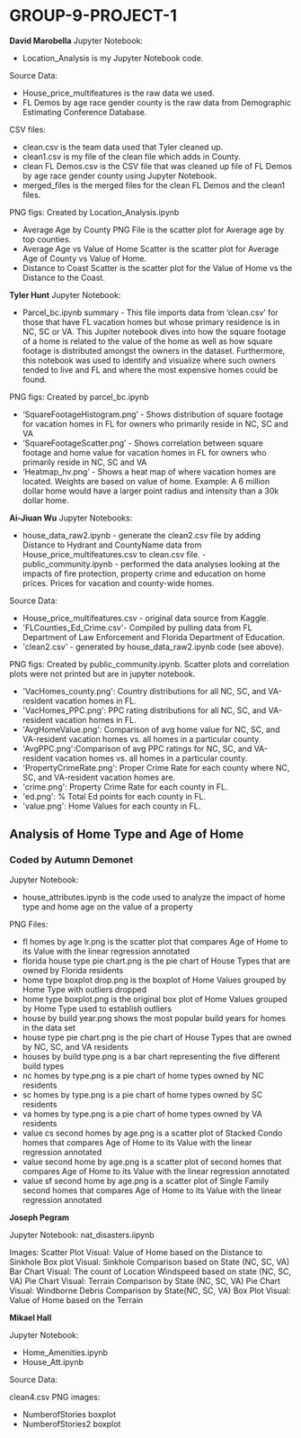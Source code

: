 # GROUP-9-PROJECT-1

**David Marobella**
Jupyter Notebook:
- Location_Analysis is my Jupyter Notebook code.

Source Data: 
- House_price_multifeatures is the raw data we used.
- FL Demos by age race gender county is the raw data from Demographic Estimating Conference
  Database.

CSV files:  
- clean.csv is the team data used that Tyler cleaned up.
- clean1.csv is my file of the clean file which adds in County.
- clean FL Demos.csv is the CSV file that was cleaned up file of FL Demos by age race gender county using Jupyter Notebook.
- merged_files is the merged files for the clean FL Demos and the clean1 files.

PNG figs: Created by Location_Analysis.ipynb
- Average Age by County PNG File is the scatter plot for Average age by top counties.
- Average Age vs Value of Home Scatter is the scatter plot for Average Age of County vs Value of Home.
- Distance to Coast Scatter is the scatter plot for the Value of Home vs the Distance to the Coast.

**Tyler Hunt**
Jupyter Notebook:
- Parcel_bc.ipynb summary - This file imports data from ‘clean.csv’ for those that have FL vacation homes but whose primary residence is in NC, SC or VA. This Jupiter notebook dives into how the square footage of a home is related to the value of the home as well as how square footage is distributed amongst the owners in the dataset. Furthermore, this notebook was used to identify and visualize where such owners tended to live and FL and where the most expensive homes could be found.

PNG figs: Created by parcel_bc.ipynb
- ‘SquareFootageHistogram.png’ - Shows distribution of square footage for vacation homes in FL for owners who primarily reside in NC, SC and VA
- ‘SquareFootageScatter.png’ - Shows correlation between square footage and home value for vacation homes in FL for owners who primarily reside in NC, SC and VA
- ‘Heatmap_hv.png’ - Shows a heat map of where vacation homes are located. Weights are based on value of home. Example: A 6 million dollar home would have a larger point radius and intensity than a 30k dollar home.


**Ai-Jiuan Wu**
Jupyter Notebooks:
- house_data_raw2.ipynb - generate the clean2.csv file by adding Distance to Hydrant and CountyName data from House_price_multifeatures.csv  to clean.csv file.
-public_community.ipynb - performed the data analyses looking at the impacts of fire protection, property crime and education on home prices.  Prices for vacation and county-wide homes.

Source Data:
 - House_price_multifeatures.csv  - original data source from Kaggle. 
 - 'FLCounties_Ed_Crime.csv'- Compiled by pulling data from FL Department of Law Enforcement and Florida Department of Education.
- 'clean2.csv' - generated by house_data_raw2.ipynb code (see above).

PNG figs: Created by public_community.ipynb.  Scatter plots and correlation plots were not printed but are in jupyter notebook.
- 'VacHomes_county.png': Country distributions for all NC, SC, and VA-resident vacation homes in FL.
- 'VacHomes_PPC.png': PPC rating distributions for all NC, SC, and VA-resident vacation homes in FL.
- 'AvgHomeValue.png': Comparison of avg home value for NC, SC, and VA-resident vacation homes vs. all homes in a particular county.
- 'AvgPPC.png':Comparison of avg PPC ratings  for NC, SC, and VA-resident vacation homes vs. all homes in a particular county.
- 'PropertyCrimeRate.png': Proper Crime Rate for each county where NC, SC, and VA-resident vacation homes are. 
- 'crime.png': Property Crime Rate for each county in FL.
- 'ed.png': % Total Ed points for each county in FL.
- 'value.png': Home Values for each county in FL.

## Analysis of Home Type and Age of Home
### Coded by Autumn Demonet
Jupyter Notebook:
- house_attributes.ipynb is the code used to analyze the impact of home type and home age on the value of a property

PNG Files:
- fl homes by age lr.png is the scatter plot that compares Age of Home to its Value with the linear regression annotated
- florida house type pie chart.png is the pie chart of House Types that are owned by Florida residents
- home type boxplot drop.png is the boxplot of Home Values grouped by Home Type with outliers dropped
- home type boxplot.png is the original box plot of Home Values grouped by Home Type used to establish outliers
- house by build year.png shows the most popular build years for homes in the data set
- house type pie chart.png is the pie chart of House Types that are owned by NC, SC, and VA residents
- houses by build type.png is a bar chart representing the five different build types
- nc homes by type.png is a pie chart of home types owned by NC residents
- sc homes by type.png is a pie chart of home types owned by SC residents
- va homes by type.png is a pie chart of home types owned by VA residents
- value cs second homes by age.png is a scatter plot of Stacked Condo homes that compares Age of Home to its Value with the linear regression annotated
- value second home by age.png is a scatter plot of second homes that compares Age of Home to its Value with the linear regression annotated
- value sf second home by age.png is a scatter plot of Single Family second homes that compares Age of Home to its Value with the linear regression annotated

**Joseph Pegram**

Jupyter Notebook:
nat_disasters.iipynb

Images:
Scatter Plot Visual: Value of Home based on the Distance to Sinkhole
Box plot Visual: Sinkhole Comparison based on State (NC, SC, VA)
Bar Chart Visual: The count of Location Windspeed based on state (NC, SC, VA)
Pie Chart Visual: Terrain Comparison by State (NC, SC, VA)
Pie Chart Visual: Windborne Debris Comparison by State(NC, SC, VA)
Box Plot Visual: Value of Home based on the Terrain

**Mikael Hall**

Jupyter Notebook: 
- Home_Amenities.ipynb
- House_Att.ipynb

Source Data:

clean4.csv
PNG images: 
- NumberofStories boxplot
- NumberofStories2 boxplot
